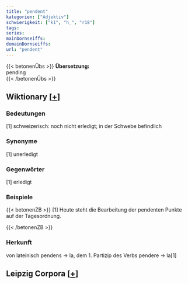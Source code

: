 ```yaml
---
title: "pendent"
kategorien: ["Adjektiv"]
schwierigkeit: ["k1", "h_", "r18"]
tags:
series:
mainDornseiffs:
domainDornseiffs:
url: "pendent"
---
```


{{< betonenÜbs >}}
**Übersetzung:**  
pending  
{{< /betonenÜbs >}}

## Wiktionary [[+](https://de.wiktionary.org/wiki/pendent)]

### Bedeutungen
[1] schweizerisch: noch nicht erledigt; in der Schwebe befindlich  

### Synonyme
[1] unerledigt  

### Gegenwörter
[1] erledigt  

### Beispiele
{{< betonenZB >}}
[1] Heute steht die Bearbeitung der pendenten Punkte auf der Tagesordnung.  

{{< /betonenZB >}}
### Herkunft
von lateinisch pendens → la, dem 1. Partizip des Verbs pendere → la[1]  


## Leipzig Corpora [[+](https://corpora.uni-leipzig.de/en/res?word=pendent&corpusId=deu_newscrawl-public_2018)]

